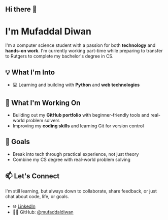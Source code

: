 ## Hi there 👋

# I'm Mufaddal Diwan

I'm a computer science student with a passion for both **technology** and **hands-on work**. I'm currently working part-time while preparing to transfer to Rutgers to complete my bachelor's degree in CS.

## 💡 What I'm Into
- 💻 Learning and building with **Python** and **web technologies**

## 🚀 What I'm Working On
- Building out my **GitHub portfolio** with beginner-friendly tools and real-world problem solvers
- Improving my **coding skills** and learning Git for version control

## 🎯 Goals
- Break into tech through practical experience, not just theory
- Combine my CS degree with real-world problem solving

## 📫 Let's Connect
I'm still learning, but always down to collaborate, share feedback, or just chat about code, life, or goals.

- 🌐 [LinkedIn](www.linkedin.com/in/mufaddal-diwan) 
- 🧑‍💻 GitHub: [@mufaddaldiwan](https://github.com/mufaddaldiwan)
